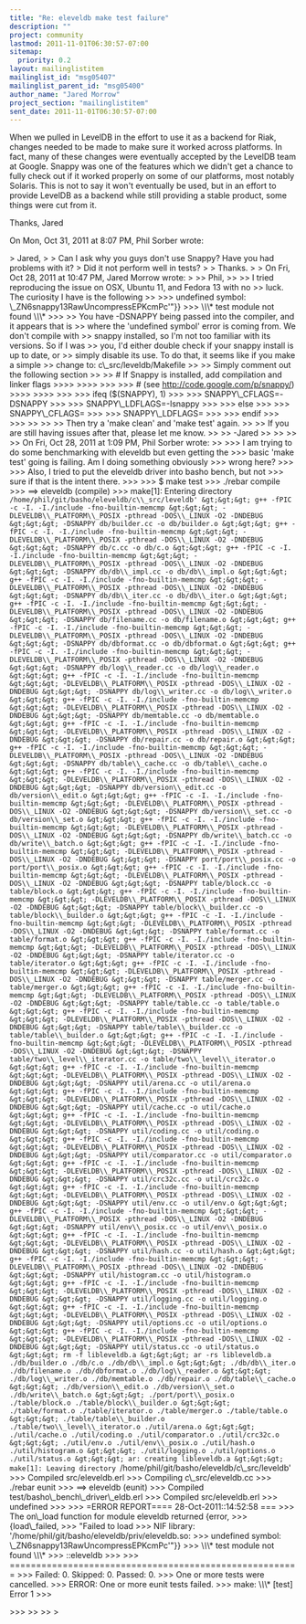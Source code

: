 ```yaml
---
title: "Re: eleveldb make test failure"
description: ""
project: community
lastmod: 2011-11-01T06:30:57-07:00
sitemap:
  priority: 0.2
layout: mailinglistitem
mailinglist_id: "msg05407"
mailinglist_parent_id: "msg05400"
author_name: "Jared Morrow"
project_section: "mailinglistitem"
sent_date: 2011-11-01T06:30:57-07:00
---
```



When we pulled in LevelDB in the effort to use it as a backend for Riak,
changes needed to be made to make sure it worked across platforms. In
fact, many of these changes were eventually accepted by the LevelDB team at
Google. Snappy was one of the features which we didn't get a chance to
fully check out if it worked properly on some of our platforms, most
notably Solaris. This is not to say it won't eventually be used, but in
an effort to provide LevelDB as a backend while still providing a stable
product, some things were cut from it.

Thanks,
Jared


On Mon, Oct 31, 2011 at 8:07 PM, Phil Sorber  wrote:

&gt; Jared,
&gt;
&gt; Can I ask why you guys don't use Snappy? Have you had problems with it?
&gt; Did it not perform well in tests?
&gt;
&gt; Thanks.
&gt;
&gt; On Fri, Oct 28, 2011 at 10:47 PM, Jared Morrow  wrote:
&gt;
&gt;&gt; Phil,
&gt;&gt;
&gt;&gt; I tried reproducing the issue on OSX, Ubuntu 11, and Fedora 13 with no
&gt;&gt; luck. The curiosity I have is the following
&gt;&gt;
&gt;&gt;&gt; undefined symbol: \\_ZN6snappy13RawUncompressEPKcmPc'"}}
&gt;&gt;&gt; \\*\\*\\* test module not found \\*\\*\\*
&gt;&gt;&gt;
&gt;&gt; You have -DSNAPPY being passed into the compiler, and it appears that is
&gt;&gt; where the 'undefined symbol' error is coming from. We don't compile with
&gt;&gt; snappy installed, so I'm not too familiar with its versions. So if I was
&gt;&gt; you, I'd either double check if your snappy install is up to date, or
&gt;&gt; simply disable its use. To do that, it seems like if you make a simple
&gt;&gt; change to: c\\_src/leveldb/Makefile
&gt;&gt;
&gt;&gt; Simply comment out the following section
&gt;&gt;
&gt;&gt; # If Snappy is installed, add compilation and linker flags
&gt;&gt;&gt;&gt;
&gt;&gt;&gt;&gt;
&gt;&gt;&gt;
&gt;&gt;&gt; # (see http://code.google.com/p/snappy/)
&gt;&gt;&gt;&gt;
&gt;&gt;&gt;&gt;
&gt;&gt;&gt;
&gt;&gt;&gt; ifeq ($(SNAPPY), 1)
&gt;&gt;&gt;
&gt;&gt;&gt; SNAPPY\\_CFLAGS=-DSNAPPY
&gt;&gt;&gt;
&gt;&gt;&gt; SNAPPY\\_LDFLAGS=-lsnappy
&gt;&gt;&gt;
&gt;&gt;&gt; else
&gt;&gt;&gt;
&gt;&gt;&gt; SNAPPY\\_CFLAGS=
&gt;&gt;&gt;
&gt;&gt;&gt; SNAPPY\\_LDFLAGS=
&gt;&gt;&gt;
&gt;&gt;&gt; endif
&gt;&gt;&gt;
&gt;&gt;&gt;
&gt;&gt;
&gt;&gt;
&gt;&gt; Then try a 'make clean' and 'make test' again.
&gt;&gt;
&gt;&gt; If you are still having issues after that, please let me know.
&gt;&gt;
&gt;&gt; -Jared
&gt;&gt;
&gt;&gt;
&gt;&gt;
&gt;&gt; On Fri, Oct 28, 2011 at 1:09 PM, Phil Sorber  wrote:
&gt;&gt;
&gt;&gt;&gt; I am trying to do some benchmarking with eleveldb but even getting the
&gt;&gt;&gt; basic 'make test' going is failing. Am I doing something obviously
&gt;&gt;&gt; wrong here?
&gt;&gt;&gt;
&gt;&gt;&gt; Also, I tried to put the eleveldb driver into basho bench, but not
&gt;&gt;&gt; sure if that is the intent there.
&gt;&gt;&gt;
&gt;&gt;&gt; $ make test
&gt;&gt;&gt; ./rebar compile
&gt;&gt;&gt; ==&gt; eleveldb (compile)
&gt;&gt;&gt; make[1]: Entering directory `/home/phil/git/basho/eleveldb/c\\_src/leveldb'
&gt;&gt;&gt; g++ -fPIC -c -I. -I./include -fno-builtin-memcmp
&gt;&gt;&gt; -DLEVELDB\\_PLATFORM\\_POSIX -pthread -DOS\\_LINUX -O2 -DNDEBUG
&gt;&gt;&gt; -DSNAPPY db/builder.cc -o db/builder.o
&gt;&gt;&gt; g++ -fPIC -c -I. -I./include -fno-builtin-memcmp
&gt;&gt;&gt; -DLEVELDB\\_PLATFORM\\_POSIX -pthread -DOS\\_LINUX -O2 -DNDEBUG
&gt;&gt;&gt; -DSNAPPY db/c.cc -o db/c.o
&gt;&gt;&gt; g++ -fPIC -c -I. -I./include -fno-builtin-memcmp
&gt;&gt;&gt; -DLEVELDB\\_PLATFORM\\_POSIX -pthread -DOS\\_LINUX -O2 -DNDEBUG
&gt;&gt;&gt; -DSNAPPY db/db\\_impl.cc -o db/db\\_impl.o
&gt;&gt;&gt; g++ -fPIC -c -I. -I./include -fno-builtin-memcmp
&gt;&gt;&gt; -DLEVELDB\\_PLATFORM\\_POSIX -pthread -DOS\\_LINUX -O2 -DNDEBUG
&gt;&gt;&gt; -DSNAPPY db/db\\_iter.cc -o db/db\\_iter.o
&gt;&gt;&gt; g++ -fPIC -c -I. -I./include -fno-builtin-memcmp
&gt;&gt;&gt; -DLEVELDB\\_PLATFORM\\_POSIX -pthread -DOS\\_LINUX -O2 -DNDEBUG
&gt;&gt;&gt; -DSNAPPY db/filename.cc -o db/filename.o
&gt;&gt;&gt; g++ -fPIC -c -I. -I./include -fno-builtin-memcmp
&gt;&gt;&gt; -DLEVELDB\\_PLATFORM\\_POSIX -pthread -DOS\\_LINUX -O2 -DNDEBUG
&gt;&gt;&gt; -DSNAPPY db/dbformat.cc -o db/dbformat.o
&gt;&gt;&gt; g++ -fPIC -c -I. -I./include -fno-builtin-memcmp
&gt;&gt;&gt; -DLEVELDB\\_PLATFORM\\_POSIX -pthread -DOS\\_LINUX -O2 -DNDEBUG
&gt;&gt;&gt; -DSNAPPY db/log\\_reader.cc -o db/log\\_reader.o
&gt;&gt;&gt; g++ -fPIC -c -I. -I./include -fno-builtin-memcmp
&gt;&gt;&gt; -DLEVELDB\\_PLATFORM\\_POSIX -pthread -DOS\\_LINUX -O2 -DNDEBUG
&gt;&gt;&gt; -DSNAPPY db/log\\_writer.cc -o db/log\\_writer.o
&gt;&gt;&gt; g++ -fPIC -c -I. -I./include -fno-builtin-memcmp
&gt;&gt;&gt; -DLEVELDB\\_PLATFORM\\_POSIX -pthread -DOS\\_LINUX -O2 -DNDEBUG
&gt;&gt;&gt; -DSNAPPY db/memtable.cc -o db/memtable.o
&gt;&gt;&gt; g++ -fPIC -c -I. -I./include -fno-builtin-memcmp
&gt;&gt;&gt; -DLEVELDB\\_PLATFORM\\_POSIX -pthread -DOS\\_LINUX -O2 -DNDEBUG
&gt;&gt;&gt; -DSNAPPY db/repair.cc -o db/repair.o
&gt;&gt;&gt; g++ -fPIC -c -I. -I./include -fno-builtin-memcmp
&gt;&gt;&gt; -DLEVELDB\\_PLATFORM\\_POSIX -pthread -DOS\\_LINUX -O2 -DNDEBUG
&gt;&gt;&gt; -DSNAPPY db/table\\_cache.cc -o db/table\\_cache.o
&gt;&gt;&gt; g++ -fPIC -c -I. -I./include -fno-builtin-memcmp
&gt;&gt;&gt; -DLEVELDB\\_PLATFORM\\_POSIX -pthread -DOS\\_LINUX -O2 -DNDEBUG
&gt;&gt;&gt; -DSNAPPY db/version\\_edit.cc -o db/version\\_edit.o
&gt;&gt;&gt; g++ -fPIC -c -I. -I./include -fno-builtin-memcmp
&gt;&gt;&gt; -DLEVELDB\\_PLATFORM\\_POSIX -pthread -DOS\\_LINUX -O2 -DNDEBUG
&gt;&gt;&gt; -DSNAPPY db/version\\_set.cc -o db/version\\_set.o
&gt;&gt;&gt; g++ -fPIC -c -I. -I./include -fno-builtin-memcmp
&gt;&gt;&gt; -DLEVELDB\\_PLATFORM\\_POSIX -pthread -DOS\\_LINUX -O2 -DNDEBUG
&gt;&gt;&gt; -DSNAPPY db/write\\_batch.cc -o db/write\\_batch.o
&gt;&gt;&gt; g++ -fPIC -c -I. -I./include -fno-builtin-memcmp
&gt;&gt;&gt; -DLEVELDB\\_PLATFORM\\_POSIX -pthread -DOS\\_LINUX -O2 -DNDEBUG
&gt;&gt;&gt; -DSNAPPY port/port\\_posix.cc -o port/port\\_posix.o
&gt;&gt;&gt; g++ -fPIC -c -I. -I./include -fno-builtin-memcmp
&gt;&gt;&gt; -DLEVELDB\\_PLATFORM\\_POSIX -pthread -DOS\\_LINUX -O2 -DNDEBUG
&gt;&gt;&gt; -DSNAPPY table/block.cc -o table/block.o
&gt;&gt;&gt; g++ -fPIC -c -I. -I./include -fno-builtin-memcmp
&gt;&gt;&gt; -DLEVELDB\\_PLATFORM\\_POSIX -pthread -DOS\\_LINUX -O2 -DNDEBUG
&gt;&gt;&gt; -DSNAPPY table/block\\_builder.cc -o table/block\\_builder.o
&gt;&gt;&gt; g++ -fPIC -c -I. -I./include -fno-builtin-memcmp
&gt;&gt;&gt; -DLEVELDB\\_PLATFORM\\_POSIX -pthread -DOS\\_LINUX -O2 -DNDEBUG
&gt;&gt;&gt; -DSNAPPY table/format.cc -o table/format.o
&gt;&gt;&gt; g++ -fPIC -c -I. -I./include -fno-builtin-memcmp
&gt;&gt;&gt; -DLEVELDB\\_PLATFORM\\_POSIX -pthread -DOS\\_LINUX -O2 -DNDEBUG
&gt;&gt;&gt; -DSNAPPY table/iterator.cc -o table/iterator.o
&gt;&gt;&gt; g++ -fPIC -c -I. -I./include -fno-builtin-memcmp
&gt;&gt;&gt; -DLEVELDB\\_PLATFORM\\_POSIX -pthread -DOS\\_LINUX -O2 -DNDEBUG
&gt;&gt;&gt; -DSNAPPY table/merger.cc -o table/merger.o
&gt;&gt;&gt; g++ -fPIC -c -I. -I./include -fno-builtin-memcmp
&gt;&gt;&gt; -DLEVELDB\\_PLATFORM\\_POSIX -pthread -DOS\\_LINUX -O2 -DNDEBUG
&gt;&gt;&gt; -DSNAPPY table/table.cc -o table/table.o
&gt;&gt;&gt; g++ -fPIC -c -I. -I./include -fno-builtin-memcmp
&gt;&gt;&gt; -DLEVELDB\\_PLATFORM\\_POSIX -pthread -DOS\\_LINUX -O2 -DNDEBUG
&gt;&gt;&gt; -DSNAPPY table/table\\_builder.cc -o table/table\\_builder.o
&gt;&gt;&gt; g++ -fPIC -c -I. -I./include -fno-builtin-memcmp
&gt;&gt;&gt; -DLEVELDB\\_PLATFORM\\_POSIX -pthread -DOS\\_LINUX -O2 -DNDEBUG
&gt;&gt;&gt; -DSNAPPY table/two\\_level\\_iterator.cc -o table/two\\_level\\_iterator.o
&gt;&gt;&gt; g++ -fPIC -c -I. -I./include -fno-builtin-memcmp
&gt;&gt;&gt; -DLEVELDB\\_PLATFORM\\_POSIX -pthread -DOS\\_LINUX -O2 -DNDEBUG
&gt;&gt;&gt; -DSNAPPY util/arena.cc -o util/arena.o
&gt;&gt;&gt; g++ -fPIC -c -I. -I./include -fno-builtin-memcmp
&gt;&gt;&gt; -DLEVELDB\\_PLATFORM\\_POSIX -pthread -DOS\\_LINUX -O2 -DNDEBUG
&gt;&gt;&gt; -DSNAPPY util/cache.cc -o util/cache.o
&gt;&gt;&gt; g++ -fPIC -c -I. -I./include -fno-builtin-memcmp
&gt;&gt;&gt; -DLEVELDB\\_PLATFORM\\_POSIX -pthread -DOS\\_LINUX -O2 -DNDEBUG
&gt;&gt;&gt; -DSNAPPY util/coding.cc -o util/coding.o
&gt;&gt;&gt; g++ -fPIC -c -I. -I./include -fno-builtin-memcmp
&gt;&gt;&gt; -DLEVELDB\\_PLATFORM\\_POSIX -pthread -DOS\\_LINUX -O2 -DNDEBUG
&gt;&gt;&gt; -DSNAPPY util/comparator.cc -o util/comparator.o
&gt;&gt;&gt; g++ -fPIC -c -I. -I./include -fno-builtin-memcmp
&gt;&gt;&gt; -DLEVELDB\\_PLATFORM\\_POSIX -pthread -DOS\\_LINUX -O2 -DNDEBUG
&gt;&gt;&gt; -DSNAPPY util/crc32c.cc -o util/crc32c.o
&gt;&gt;&gt; g++ -fPIC -c -I. -I./include -fno-builtin-memcmp
&gt;&gt;&gt; -DLEVELDB\\_PLATFORM\\_POSIX -pthread -DOS\\_LINUX -O2 -DNDEBUG
&gt;&gt;&gt; -DSNAPPY util/env.cc -o util/env.o
&gt;&gt;&gt; g++ -fPIC -c -I. -I./include -fno-builtin-memcmp
&gt;&gt;&gt; -DLEVELDB\\_PLATFORM\\_POSIX -pthread -DOS\\_LINUX -O2 -DNDEBUG
&gt;&gt;&gt; -DSNAPPY util/env\\_posix.cc -o util/env\\_posix.o
&gt;&gt;&gt; g++ -fPIC -c -I. -I./include -fno-builtin-memcmp
&gt;&gt;&gt; -DLEVELDB\\_PLATFORM\\_POSIX -pthread -DOS\\_LINUX -O2 -DNDEBUG
&gt;&gt;&gt; -DSNAPPY util/hash.cc -o util/hash.o
&gt;&gt;&gt; g++ -fPIC -c -I. -I./include -fno-builtin-memcmp
&gt;&gt;&gt; -DLEVELDB\\_PLATFORM\\_POSIX -pthread -DOS\\_LINUX -O2 -DNDEBUG
&gt;&gt;&gt; -DSNAPPY util/histogram.cc -o util/histogram.o
&gt;&gt;&gt; g++ -fPIC -c -I. -I./include -fno-builtin-memcmp
&gt;&gt;&gt; -DLEVELDB\\_PLATFORM\\_POSIX -pthread -DOS\\_LINUX -O2 -DNDEBUG
&gt;&gt;&gt; -DSNAPPY util/logging.cc -o util/logging.o
&gt;&gt;&gt; g++ -fPIC -c -I. -I./include -fno-builtin-memcmp
&gt;&gt;&gt; -DLEVELDB\\_PLATFORM\\_POSIX -pthread -DOS\\_LINUX -O2 -DNDEBUG
&gt;&gt;&gt; -DSNAPPY util/options.cc -o util/options.o
&gt;&gt;&gt; g++ -fPIC -c -I. -I./include -fno-builtin-memcmp
&gt;&gt;&gt; -DLEVELDB\\_PLATFORM\\_POSIX -pthread -DOS\\_LINUX -O2 -DNDEBUG
&gt;&gt;&gt; -DSNAPPY util/status.cc -o util/status.o
&gt;&gt;&gt; rm -f libleveldb.a
&gt;&gt;&gt; ar -rs libleveldb.a ./db/builder.o ./db/c.o ./db/db\\_impl.o
&gt;&gt;&gt; ./db/db\\_iter.o ./db/filename.o ./db/dbformat.o ./db/log\\_reader.o
&gt;&gt;&gt; ./db/log\\_writer.o ./db/memtable.o ./db/repair.o ./db/table\\_cache.o
&gt;&gt;&gt; ./db/version\\_edit.o ./db/version\\_set.o ./db/write\\_batch.o
&gt;&gt;&gt; ./port/port\\_posix.o ./table/block.o ./table/block\\_builder.o
&gt;&gt;&gt; ./table/format.o ./table/iterator.o ./table/merger.o ./table/table.o
&gt;&gt;&gt; ./table/table\\_builder.o ./table/two\\_level\\_iterator.o ./util/arena.o
&gt;&gt;&gt; ./util/cache.o ./util/coding.o ./util/comparator.o ./util/crc32c.o
&gt;&gt;&gt; ./util/env.o ./util/env\\_posix.o ./util/hash.o ./util/histogram.o
&gt;&gt;&gt; ./util/logging.o ./util/options.o ./util/status.o
&gt;&gt;&gt; ar: creating libleveldb.a
&gt;&gt;&gt; make[1]: Leaving directory `/home/phil/git/basho/eleveldb/c\\_src/leveldb'
&gt;&gt;&gt; Compiled src/eleveldb.erl
&gt;&gt;&gt; Compiling c\\_src/eleveldb.cc
&gt;&gt;&gt; ./rebar eunit
&gt;&gt;&gt; ==&gt; eleveldb (eunit)
&gt;&gt;&gt; Compiled test/basho\\_bench\\_driver\\_eldb.erl
&gt;&gt;&gt; Compiled src/eleveldb.erl
&gt;&gt;&gt; undefined
&gt;&gt;&gt;
&gt;&gt;&gt; =ERROR REPORT==== 28-Oct-2011::14:52:58 ===
&gt;&gt;&gt; The on\\_load function for module eleveldb returned {error,
&gt;&gt;&gt; {load\\_failed,
&gt;&gt;&gt; "Failed to load
&gt;&gt;&gt; NIF library: '/home/phil/git/basho/eleveldb/priv/eleveldb.so:
&gt;&gt;&gt; undefined symbol: \\_ZN6snappy13RawUncompressEPKcmPc'"}}
&gt;&gt;&gt; \\*\\*\\* test module not found \\*\\*\\*
&gt;&gt;&gt; ::eleveldb
&gt;&gt;&gt;
&gt;&gt;&gt; =======================================================
&gt;&gt;&gt; Failed: 0. Skipped: 0. Passed: 0.
&gt;&gt;&gt; One or more tests were cancelled.
&gt;&gt;&gt; ERROR: One or more eunit tests failed.
&gt;&gt;&gt; make: \\*\\*\\* [test] Error 1
&gt;&gt;&gt;

&gt;&gt;&gt;
&gt;&gt;
&gt;&gt;
&gt;
